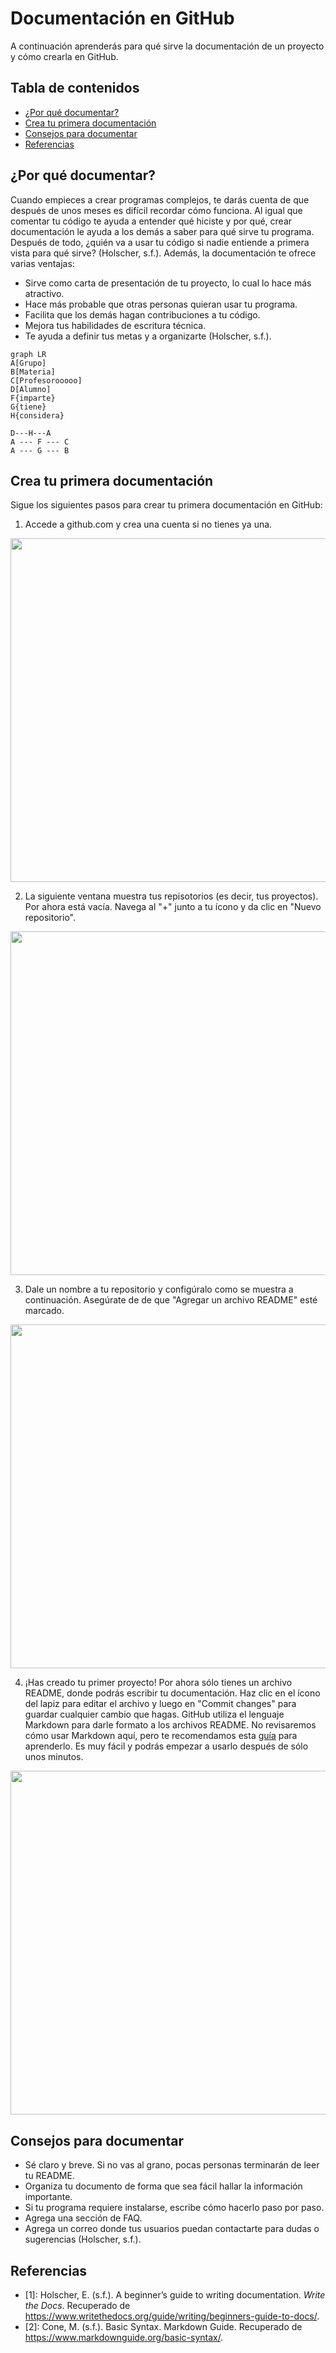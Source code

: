 # Documentación en GitHub
A continuación aprenderás para qué sirve la documentación de un proyecto y cómo crearla en GitHub.


## Tabla de contenidos
* [¿Por qué documentar?](#¿por-que-documentar?)
* [Crea tu primera documentación](#crea-tu-primera-documentación)
* [Consejos para documentar](#consejos-para-documentar)
* [Referencias](#referencias)


## ¿Por qué documentar?
Cuando empieces a crear programas complejos, te darás cuenta de que después de unos meses es difícil recordar cómo funciona. Al igual que comentar tu código te ayuda a entender qué hiciste y por qué, crear documentación le ayuda a los demás a saber para qué sirve tu programa. Después de todo, ¿quién va a usar tu código si nadie entiende a primera vista para qué sirve? (Holscher, s.f.). Además, la documentación te ofrece varias ventajas:

- Sirve como carta de presentación de tu proyecto, lo cual lo hace más atractivo.
- Hace más probable que otras personas quieran usar tu programa.
- Facilita que los demás hagan contribuciones a tu código.
- Mejora tus habilidades de escritura técnica.
- Te ayuda a definir tus metas y a organizarte (Holscher, s.f.).

```mermaid
graph LR
A[Grupo]
B[Materia]
C[Profesorooooo]
D[Alumno]
F{imparte}
G{tiene}
H{considera}

D---H---A
A --- F --- C
A --- G --- B
```


## Crea tu primera documentación
Sigue los siguientes pasos para crear tu primera documentación en GitHub:

1. Accede a github.com y crea una cuenta si no tienes ya una. 
<img src="https://github.com/fcalod/Parcial1/blob/main/Imágenes/1.PNG" width="550">

2. La siguiente ventana muestra tus repisotorios (es decir, tus proyectos). Por ahora está vacía. Navega al "+" junto a tu ícono y da clic en "Nuevo repositorio".
<img src="https://github.com/fcalod/Parcial1/blob/main/Imágenes/2.PNG" width="550">

3. Dale un nombre a tu repositorio y configúralo como se muestra a continuación. Asegúrate de de que "Agregar un archivo README" esté marcado.
<img src="https://github.com/fcalod/Parcial1/blob/main/Imágenes/3.PNG" width="550">

4. ¡Has creado tu primer proyecto! Por ahora sólo tienes un archivo README, donde podrás escribir tu documentación. Haz clic en el ícono del lapiz para editar el archivo y luego en "Commit changes" para guardar cualquier cambio que hagas. GitHub utiliza el lenguaje Markdown para darle formato a los archivos README. No revisaremos cómo usar Markdown aquí, pero te recomendamos esta [guía](https://www.markdownguide.org/basic-syntax/) para aprenderlo. Es muy fácil y podrás empezar a usarlo después de sólo unos minutos.

<img src="https://github.com/fcalod/Parcial1/blob/main/Imágenes/4.PNG" width="550">

## Consejos para documentar
- Sé claro y breve. Si no vas al grano, pocas personas terminarán de leer tu README.
- Organiza tu documento de forma que sea fácil hallar la información importante.
- Si tu programa requiere instalarse, escribe cómo hacerlo paso por paso.
- Agrega una sección de FAQ.
- Agrega un correo donde tus usuarios puedan contactarte para dudas o sugerencias (Holscher, s.f.).

## Referencias
- <a name="[1]"> [1]: Holscher, E. (s.f.). A beginner’s guide to writing documentation. *Write the Docs*. Recuperado de https://www.writethedocs.org/guide/writing/beginners-guide-to-docs/.
- <a name="[2]"> [2]: Cone, M. (s.f.). Basic Syntax. Markdown Guide. Recuperado de https://www.markdownguide.org/basic-syntax/.
